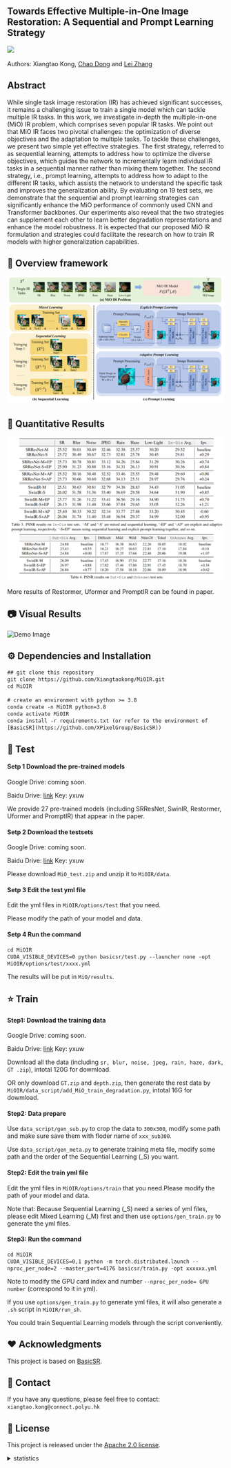 
## Towards Effective Multiple-in-One Image Restoration: A Sequential and Prompt Learning Strategy

<a href='https://arxiv.org/abs/2401.03379'><img src='https://img.shields.io/badge/arXiv-2401.03379-b31b1b.svg'></a> &nbsp;&nbsp;

Authors: Xiangtao Kong, [Chao Dong](https://scholar.google.com.hk/citations?user=OSDCB0UAAAAJ&hl=zh-CN) and [Lei Zhang](https://scholar.google.com/citations?user=tAK5l1IAAAAJ&hl=en&oi=ao)

## Abstract
While single task image restoration (IR) has achieved significant successes, it remains a challenging issue to train a single model which can tackle multiple IR tasks. In this work, we investigate in-depth the multiple-in-one (MiO) IR problem, which comprises seven popular IR tasks. We point out that MiO IR faces two pivotal challenges: the optimization of diverse objectives and the adaptation to multiple tasks. To tackle these challenges, we present two simple yet effective strategies. The first strategy, referred to as sequential learning, attempts to address how to optimize the diverse objectives, which guides the network to incrementally learn individual IR tasks in a sequential manner rather than mixing them together. The second strategy, i.e., prompt learning, attempts to address how to adapt to the different IR tasks, which assists the network to understand the specific task and improves the generalization ability. By evaluating on 19 test sets, we demonstrate that the sequential and prompt learning strategies can significantly enhance the MiO performance of commonly used CNN and Transformer backbones. Our experiments also reveal that the two strategies can supplement each other to learn better degradation representations and enhance the model robustness. It is expected that our proposed MiO IR formulation and strategies could facilitate the research on how to train IR models with higher generalization capabilities.

## 🔎 Overview framework
![Demo Image](https://github.com/Xiangtaokong/MiOIR/blob/main/demo_images/MiOIR.png)

## 📌 Quantitative Results

![Demo Image](https://github.com/Xiangtaokong/MiOIR/blob/main/demo_images/performance.png)

More results of Restormer, Uformer and PromptIR can be found in paper.

## 📷 Visual Results
![Demo Image](https://github.com/Xiangtaokong/MiOIR/blob/main/demo_images/visual_00.png)

## ⚙️ Dependencies and Installation
```
## git clone this repository
git clone https://github.com/Xiangtaokong/MiOIR.git
cd MiOIR

# create an environment with python >= 3.8
conda create -n MiOIR python=3.8
conda activate MiOIR
conda install -r requirements.txt (or refer to the environment of [BasicSR](https://github.com/XPixelGroup/BasicSR))
```

## 🚀 Test

#### Setp 1 Download the pre-trained models

Google Drive: coming soon.

Baidu Drive: [link](https://pan.baidu.com/s/1OCtPAv8sZe27mxBs-5HT_w?pwd=yxuw)    Key: yxuw

We provide 27 pre-trained models (including SRResNet, SwinIR, Restormer, Uformer and PromptIR) that appear in the paper.

#### Setp 2 Download the testsets

Google Drive: coming soon.

Baidu Drive: [link](https://pan.baidu.com/s/1OCtPAv8sZe27mxBs-5HT_w?pwd=yxuw)    Key: yxuw

Please download `MiO_test.zip` and unzip it to `MiOIR/data`.

#### Setp 3 Edit the test yml file

Edit the yml files in `MiOIR/options/test` that you need. 

Please modify the path of your model and data.

#### Setp 4 Run the command

```
cd MiOIR
CUDA_VISIBLE_DEVICES=0 python basicsr/test.py --launcher none -opt MiOIR/options/test/xxxx.yml
```
The results will be put in `MiO/results`.

## :star: Train 

#### Step1: Download the training data

Google Drive: coming soon.

Baidu Drive: [link](https://pan.baidu.com/s/1OCtPAv8sZe27mxBs-5HT_w?pwd=yxuw)    Key: yxuw

Download all the data (including `sr, blur, noise, jpeg, rain, haze, dark, GT .zip`), intotal 120G for dowmload.

OR only download `GT.zip` and `depth.zip`, then generate the rest data by `MiOIR/data_script/add_MiO_train_degradation.py`, intotal 16G for dowmload.

#### Step2: Data prepare

Use `data_script/gen_sub.py` to crop the data to `300x300`, modify some path and make sure save them with floder name of `xxx_sub300`.

Use `data_script/gen_meta.py` to generate training meta file, modify some path and the order of the Sequential Learning (_S) you want.

#### Step2: Edit the train yml file

Edit the yml files in `MiOIR/options/train` that you need.Please modify the path of your model and data.

Note that: Because Sequential Learning (_S) need a series of yml files, please edit Mixed Learning (_M) first and then use `options/gen_train.py` to generate the yml files.

#### Step3: Run the command

```
cd MiOIR
CUDA_VISIBLE_DEVICES=0,1 python -m torch.distributed.launch --nproc_per_node=2 --master_port=4176 basicsr/train.py -opt xxxxxx.yml
```
Note to modify the GPU card index and number `--nproc_per_node= GPU number` (correspond to it in yml).

If you use `options/gen_train.py` to generate yml files, it will also generate a `.sh` script in `MiOIR/run_sh`. 

You could train Sequential Learning models through the script conveniently.

## ❤️ Acknowledgments
This project is based on [BasicSR](https://github.com/XPixelGroup/BasicSR).

## 📧 Contact
If you have any questions, please feel free to contact: `xiangtao.kong@connect.polyu.hk`


## 🎫 License
This project is released under the [Apache 2.0 license](LICENSE).


<details>
<summary>statistics</summary>

![visitors](https://visitor-badge.laobi.icu/badge?page_id=Xiangtaokong/MiOIR)

</details>


